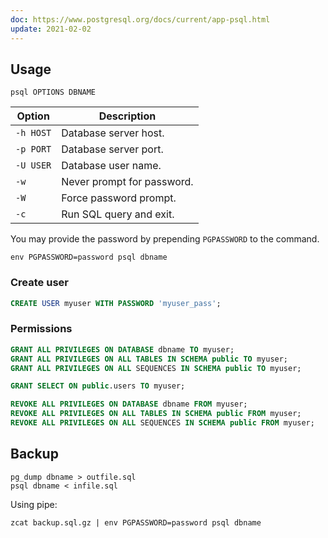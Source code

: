 ```yaml
---
doc: https://www.postgresql.org/docs/current/app-psql.html
update: 2021-02-02
---
```


## Usage

```shell
psql OPTIONS DBNAME
```

| Option | Description |
| --- | --- |
| `-h HOST` | Database server host. |
| `-p PORT` | Database server port. |
| `-U USER` | Database user name. |
| `-w` | Never prompt for password. |
| `-W` | Force password prompt. |
| `-c` | Run SQL query and exit. |

You may provide the password by prepending `PGPASSWORD` to the command.

```shell
env PGPASSWORD=password psql dbname
```

### Create user

```sql
CREATE USER myuser WITH PASSWORD 'myuser_pass';
```

### Permissions

```sql
GRANT ALL PRIVILEGES ON DATABASE dbname TO myuser;
GRANT ALL PRIVILEGES ON ALL TABLES IN SCHEMA public TO myuser;
GRANT ALL PRIVILEGES ON ALL SEQUENCES IN SCHEMA public TO myuser;

GRANT SELECT ON public.users TO myuser;

REVOKE ALL PRIVILEGES ON DATABASE dbname FROM myuser;
REVOKE ALL PRIVILEGES ON ALL TABLES IN SCHEMA public FROM myuser;
REVOKE ALL PRIVILEGES ON ALL SEQUENCES IN SCHEMA public FROM myuser;
```

## Backup

```shell
pg_dump dbname > outfile.sql
psql dbname < infile.sql
```

Using pipe:

```shell
zcat backup.sql.gz | env PGPASSWORD=password psql dbname
```
